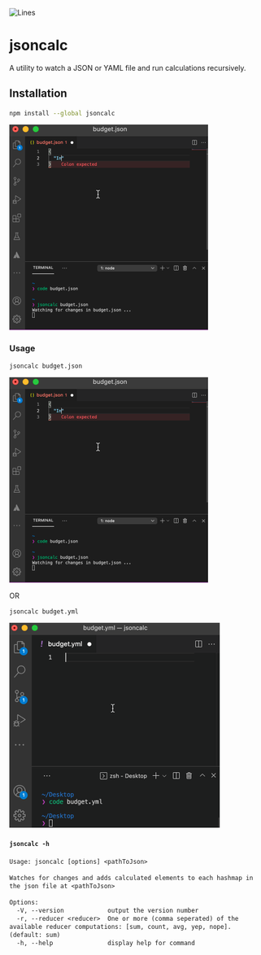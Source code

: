 ![Lines](https://img.shields.io/badge/Coverage-80.85%25-yellow.svg)

# jsoncalc

A utility to watch a JSON or YAML file and run calculations recursively.

## Installation

```bash
npm install --global jsoncalc
```

![](sample/jsoncalc-vscode.gif)

### Usage

```bash
jsoncalc budget.json
```

![](sample/jsoncalc-vscode.gif)

OR

```bash
jsoncalc budget.yml
```

![](sample/jsoncalc-yaml.gif)

#### `jsoncalc -h`

```text
Usage: jsoncalc [options] <pathToJson>

Watches for changes and adds calculated elements to each hashmap in the json file at <pathToJson>

Options:
  -V, --version            output the version number
  -r, --reducer <reducer>  One or more (comma seperated) of the available reducer computations: [sum, count, avg, yep, nope]. (default: sum)
  -h, --help               display help for command
```
